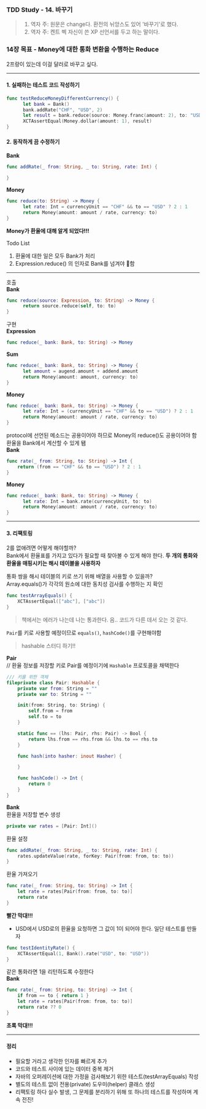 ### TDD Study - 14. 바꾸기
> 1) 역자 주: 원문은 change다. 환전의 뉘앙스도 있어 '바꾸기'로 했다.
> 2) 역자 주: 켄트 벡 자신이 쓴 XP 선언서를 두고 하는 말이다.

### 14장 목표 - Money에 대한 통화 변환을 수행하는 Reduce
2프랑이 있는데 이걸 달러로 바꾸고 싶다.

---
#### 1. 실패하는 테스트 코드 작성하기
```swift  
func testReduceMoneyDifferentCurrency() {
      let bank = Bank()
      bank.addRate("CHF", "USD", 2)
      let result = bank.reduce(source: Money.franc(amount: 2), to: "USD")
      XCTAssertEqual(Money.dollar(amount: 1), result)
}
```

#### 2. 동작하게 끔 수정하기
**Bank**
```swift
func addRate(_ from: String, _ to: String, rate: Int) {

}
```

**Money**
```swift
func reduce(to: String) -> Money {
      let rate: Int = currencyUnit == "CHF" && to == "USD" ? 2 : 1
      return Money(amount: amount / rate, currency: to)
}
```
**Money가 환율에 대해 알게 되었다!!!**

Todo List
1. 환율에 대한 일은 모두 Bank가 처리
2. Expression.reduce() 의 인자로 Bank를 넘겨야 함
---

호출  
**Bank**
```swift
func reduce(source: Expression, to: String) -> Money {
      return source.reduce(self, to: to)
}
```

구현  
**Expression**
```swift
func reduce(_ bank: Bank, to: String) -> Money
```

**Sum**
```swift
func reduce(_ bank: Bank, to: String) -> Money {
      let amount = augend.amount + addend.amount
      return Money(amount: amount, currency: to)
}
```

**Money**
```swift
func reduce(_ bank: Bank, to: String) -> Money {
      let rate: Int = (currencyUnit == "CHF" && to == "USD") ? 2 : 1
      return Money(amount: amount / rate, currency: to)
}
```

protocol에 선언된 메소드는 공용이어야 하므로 Money의 reduce()도 공용이어야 함  
환율을 Bank에서 계산할 수 있게 됌  
**Bank**
```swift
func rate(_ from: String, to: String) -> Int {
    return (from == "CHF" && to == "USD") ? 2 : 1
}
```

**Money**
```swift
func reduce(_ bank: Bank, to: String) -> Money {
      let rate: Int = bank.rate(currencyUnit, to: to)
      return Money(amount: amount / rate, currency: to)
}
```

---
#### 3. 리팩토링
2를 없애려면 어떻게 해야할까?  
Bank에서 환율표를 가지고 있다가 필요할 때 찾아볼 수 있게 해야 한다.
**두 개의 통화와 환율을 매핑시키는 해시 테이블을 사용하자**

통화 쌍을 해시 테이블의 키로 쓰기 위해 배열을 사용할 수 있을까?  
Array.equals()가 각각의 원소에 대한 동치성 검사를 수행하는 지 확인
```swift
func testArrayEquals() {
    XCTAssertEqual(["abc"], ["abc"])
}
```
> 책에서는 에러가 나는데 나는 통과한다. 음.. 코드가 다른 데서 오는 것 같다.

`Pair`를 키로 사용할 예정이므로 `equals()`, `hashCode()`를 구현해야함
> hashable 스터디 하기!!

**Pair**  
// 환율 정보를 저장할 키로 Pair를 예정이기에 `Hashable` 프로토콜을 채택한다
```swift
/// 키를 위한 객체
fileprivate class Pair: Hashable {
    private var from: String = ""
    private var to: String = ""

    init(from: String, to: String) {
        self.from = from
        self.to = to
    }

    static func == (lhs: Pair, rhs: Pair) -> Bool {
        return lhs.from == rhs.from && lhs.to == rhs.to
    }

    func hash(into hasher: inout Hasher) {

    }

    func hashCode() -> Int {
        return 0
    }
}
```

**Bank**  
환율을 저장할 변수 생성
```swift
private var rates = [Pair: Int]()
```

환율 설정
```swift
func addRate(_ from: String, _ to: String, rate: Int) {
    rates.updateValue(rate, forKey: Pair(from: from, to: to))
}
```

환율 가져오기
```swift
func rate(_ from: String, to: String) -> Int {
    let rate = rates[Pair(from: from, to: to)]
    return rate
}
```

**빨간 막대!!!**
- USD에서 USD로의 환율을 요청하면 그 값이 1이 되어야 한다. 일단 테스트를 만들자
```swift
func testIdentityRate() {
    XCTAssertEqual(1, Bank().rate("USD", to: "USD"))
}
```

같은 통화라면 1을 리턴하도록 수정한다  
**Bank**
```swift
func rate(_ from: String, to: String) -> Int {
    if from == to { return 1 }
    let rate = rates[Pair(from: from, to: to)]
    return rate ?? 0
}
```

**초록 막대!!!**

---
#### 정리
- 필요할 거라고 생각한 인자를 빠르게 추가
- 코드와 테스트 사이에 있는 데이터 중복 제거
- 자바의 오퍼레이션에 대한 가정을 검사해보기 위한 테스트(testArrayEquals) 작성
- 별도의 테스트 없이 전용(private) 도우미(helper) 클래스 생성
- 리팩토링 하다 실수 발생, 그 문제를 분리하기 위해 또 하나의 테스트를 작성하며 계속 전진!
